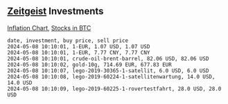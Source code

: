 ## [Zeitgeist](index.html) Investments

[Inflation Chart](https://inflationchart.com),
[Stocks in BTC](https://stonksinbtc.xyz/)

```
date, investment, buy price, sell price
2024-05-08 10:10:01, 1-EUR, 1.07 USD, 1.07 USD
2024-05-08 10:10:01, 1-EUR, 7.77 CNY, 7.77 CNY
2024-05-08 10:10:01, crude-oil-brent-barrel, 82.06 USD, 82.06 USD
2024-05-08 10:10:02, gold-10g, 714.69 EUR, 677.83 EUR
2024-05-08 10:10:07, lego-2019-30365-1-satellit, 6.0 USD, 6.0 USD
2024-05-08 10:10:08, lego-2019-60224-1-satellitenwartung, 14.0 USD, 14.0 USD
2024-05-08 10:10:09, lego-2019-60225-1-rovertestfahrt, 28.0 USD, 28.0 USD
```
